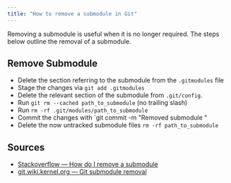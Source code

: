 ```yaml
---
title: "How to remove a submodule in Git"
---
```


Removing a submodule is useful when it is no longer required. The steps below outline the removal of a submodule.

## Remove Submodule

*   Delete the section referring to the submodule from the `.gitmodules` file
*   Stage the changes via `git add .gitmodules`
*   Delete the relevant section of the submodule from `.git/config`.
*   Run `git rm --cached path_to_submodule` (no trailing slash)
*   Run `rm -rf .git/modules/path_to_submodule`
*   Commit the changes with `git commit -m "Removed submodule "
*   Delete the now untracked submodule files `rm -rf path_to_submodule`

## Sources

*   [Stackoverflow — How do I remove a submodule](http://stackoverflow.com/questions/1260748/how-do-i-remove-a-submodule)
*   [git.wiki.kernel.org — Git submodule removal](https://git.wiki.kernel.org/index.php/GitSubmoduleTutorial#Removal)
